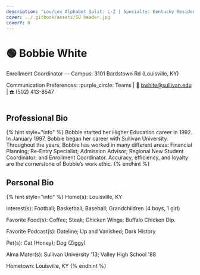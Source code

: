 ```yaml
---
description: 'Lou/Lex Alphabet Split: L-Z | Specialty: Kentucky Residency'
cover: ../.gitbook/assets/SU header.jpg
coverY: 0
---
```


# 🟢 Bobbie White

Enrollment Coordinator — Campus: 3101 Bardstown Rd (Louisville, KY)

Communication Preferences: :purple\_circle: Teams | :e-mail: bwhite@sullivan.edu | :telephone: (502) 413-8547

<figure><img src="../.gitbook/assets/AO-White.avif" alt=""><figcaption></figcaption></figure>

## Professional Bio

{% hint style="info" %}
Bobbie started her Higher Education career in 1992. In January 1997, Bobbie began her career with Sullivan University. Throughout the years, Bobbie has worked in many different areas: Financial Planning; Re-Entry Specialist; Admission Advisor; Regional New Student Coordinator; and Enrollment Coordinator. Accuracy, efficiency, and loyalty are the cornerstone of Bobbie’s work ethic.
{% endhint %}

## Personal Bio

{% hint style="info" %}
Home(s): Louisville, KY

Interest(s): Football; Basketball; Baseball; Grandchildren (4 boys, 1 girl)

Favorite Food(s): Coffee; Steak; Chicken Wings; Buffalo Chicken Dip.

Favorite Podcast(s): Dateline; Up and Vanished; Dark History

Pet(s): Cat (Honey); Dog (Ziggy)

Alma Mater(s): Sullivan University '13; Valley High School '88

Hometown: Louisville, KY
{% endhint %}
